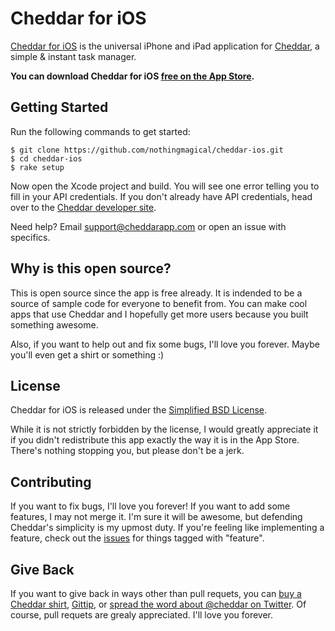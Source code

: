 # Cheddar for iOS

[Cheddar for iOS](http://cheddarapp.com/apps) is the universal iPhone and iPad application for [Cheddar](http://cheddarapp.com), a simple & instant task manager.

**You can download Cheddar for iOS [free on the App Store](http://itunes.apple.com/app/id524382948?partnerId=30&siteID=gCug0Bwa2R0).**


## Getting Started

Run the following commands to get started:

    $ git clone https://github.com/nothingmagical/cheddar-ios.git
    $ cd cheddar-ios
    $ rake setup

Now open the Xcode project and build. You will see one error telling you to fill in your API credentials. If you don't already have API credentials, head over to the [Cheddar developer site](http://cheddarapp.com/developer).

Need help? Email <support@cheddarapp.com> or open an issue with specifics.


## Why is this open source?

This is open source since the app is free already. It is indended to be a source of sample code for everyone to benefit from. You can make cool apps that use Cheddar and I hopefully get more users because you built something awesome.

Also, if you want to help out and fix some bugs, I'll love you forever. Maybe you'll even get a shirt or something :)


## License

Cheddar for iOS is released under the [Simplified BSD License](https://github.com/nothingmagical/cheddar-ios/blob/master/LICENSE).

While it is not strictly forbidden by the license, I would greatly appreciate it if you didn't redistribute this app exactly the way it is in the App Store. There's nothing stopping you, but please don't be a jerk.


## Contributing

If you want to fix bugs, I'll love you forever! If you want to add some features, I may not merge it. I'm sure it will be awesome, but defending Cheddar's simplicity is my upmost duty. If you're feeling like implementing a feature, check out the [issues](https://github.com/nothingmagical/cheddar-ios/issues) for things tagged with "feature".


## Give Back

If you want to give back in ways other than pull requets, you can [buy a Cheddar shirt](http://cheddarapp.com/store), [Gittip](https://www.gittip.com/samsoffes/), or [spread the word about @cheddar on Twitter](http://twitter.com/cheddar). Of course, pull requets are grealy appreciated. I'll love you forever.
